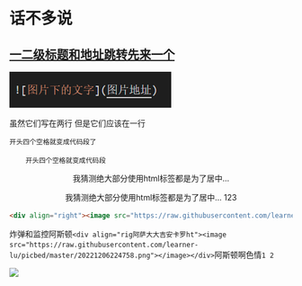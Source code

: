 


# 话不多说

## [一二级标题和地址跳转先来一个](跳转到这里)

![图片下的文字](https://raw.githubusercontent.com/learner-lu/picbed/master/20221206224758.png)



虽然它们写在两行
但是它们应该在一行

    开头四个空格就变成代码段了

        开头四个空格就变成代码段    

<div align="center">我猜测绝大部分使用html标签都是为了居中...</div>

<div align="center">

我猜测绝大部分使用html标签都是为了居中...
123
</div>
<div align="right">

 </div>

```html
<div align="right"><image src="https://raw.githubusercontent.com/learner-lu/picbed/master/20221206224758.png"></image></div>
```

炸弹和监控阿斯顿`<div align="rig阿萨大大吉安卡罗ht"><image src="https://raw.githubusercontent.com/learner-lu/picbed/master/20221206224758.png"></image></div>`阿斯顿啊色情`1 2`

<image src="https://raw.githubusercontent.com/learner-lu/picbed/master/20221206224758.png"></image>